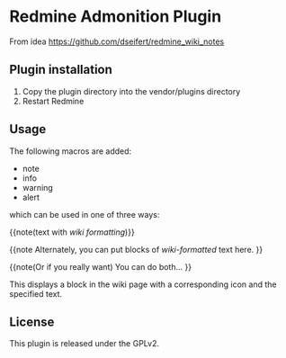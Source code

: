 # Redmine Admonition Plugin

From idea https://github.com/dseifert/redmine_wiki_notes

## Plugin installation

1. Copy the plugin directory into the vendor/plugins directory
2. Restart Redmine

## Usage

The following macros are added:

* note
* info
* warning
* alert

which can be used in one of three ways:

   {{note(text with *wiki formatting*)}}

   {{note
   Alternately, you can put blocks of *wiki-formatted* text here.
   }}

   {{note(Or if you really want)
   You can do both...
   }}

This displays a block in the wiki page with a corresponding
icon and the specified text.

## License

This plugin is released under the GPLv2.
